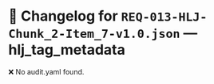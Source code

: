 # 📝 Changelog for `REQ-013-HLJ-Chunk_2-Item_7-v1.0.json` — **hlj_tag_metadata**

❌ No audit.yaml found.

